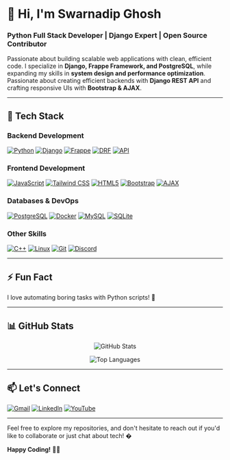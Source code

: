 

# **👋 Hi, I'm Swarnadip Ghosh**  
### **Python Full Stack Developer | Django Expert | Open Source Contributor**  

Passionate about building scalable web applications with clean, efficient code. I specialize in **Django, Frappe Framework, and PostgreSQL**, while expanding my skills in **system design and performance optimization**. Passionate about creating efficient backends with **Django REST API** and crafting responsive UIs with **Bootstrap & AJAX**.

---

## **🚀 Tech Stack**

### **Backend Development**
[![Python](https://img.shields.io/badge/Python-3.12%20|%203.13-3776AB?style=for-the-badge&logo=python&logoColor=white)](https://www.python.org/)
[![Django](https://img.shields.io/badge/Django-092E20?style=for-the-badge&logo=django&logoColor=white)](https://www.djangoproject.com/)
[![Frappe](https://img.shields.io/badge/Frappe-5e64ff?style=for-the-badge&logo=python&logoColor=white)](https://frappeframework.com)
[![DRF](https://img.shields.io/badge/DRF-092E20?style=for-the-badge&logo=django&logoColor=white)](https://www.django-rest-framework.org/)
[![API](https://img.shields.io/badge/API-FF6C37?style=for-the-badge&logo=fastapi&logoColor=white)](https://en.wikipedia.org/wiki/API)

### **Frontend Development**
[![JavaScript](https://img.shields.io/badge/JavaScript-F7DF1E?style=for-the-badge&logo=javascript&logoColor=black)](https://developer.mozilla.org/en-US/docs/Web/JavaScript)
[![Tailwind CSS](https://img.shields.io/badge/Tailwind_CSS-38B2AC?style=for-the-badge&logo=tailwind-css&logoColor=white)](https://tailwindcss.com/)
[![HTML5](https://img.shields.io/badge/HTML5-E34F26?style=for-the-badge&logo=html5&logoColor=white)](https://developer.mozilla.org/en-US/docs/Web/HTML)
[![Bootstrap](https://img.shields.io/badge/Bootstrap-7952B3?style=for-the-badge&logo=bootstrap&logoColor=white)](https://getbootstrap.com/)
[![AJAX](https://img.shields.io/badge/AJAX-2386C2?style=for-the-badge&logo=ajax&logoColor=white)](https://developer.mozilla.org/en-US/docs/Web/Guide/AJAX)

### **Databases & DevOps**
[![PostgreSQL](https://img.shields.io/badge/PostgreSQL-4169E1?style=for-the-badge&logo=postgresql&logoColor=white)](https://www.postgresql.org/)
[![Docker](https://img.shields.io/badge/Docker-2496ED?style=for-the-badge&logo=docker&logoColor=white)](https://www.docker.com/)
[![MySQL](https://img.shields.io/badge/MySQL-4479A1?style=for-the-badge&logo=mysql&logoColor=white)](https://www.mysql.com/)
[![SQLite](https://img.shields.io/badge/SQLite-003B57?style=for-the-badge&logo=sqlite&logoColor=white)](https://www.sqlite.org/)

### **Other Skills**
[![C++](https://img.shields.io/badge/C++-00599C?style=for-the-badge&logo=c%2B%2B&logoColor=white)](https://isocpp.org/)
[![Linux](https://img.shields.io/badge/Linux-FCC624?style=for-the-badge&logo=linux&logoColor=black)](https://www.linux.org/)
[![Git](https://img.shields.io/badge/Git-F05032?style=for-the-badge&logo=git&logoColor=white)](https://git-scm.com/)
[![Discord](https://img.shields.io/badge/Discord-5865F2?style=for-the-badge&logo=discord&logoColor=white)](https://discord.com/)

---

## ⚡ **Fun Fact**  
I love automating boring tasks with Python scripts! 🐍  

---

## **📊 GitHub Stats**

<div align="center">

![GitHub Stats](https://github-readme-stats.vercel.app/api?username=ParaNoid-001&show_icons=true&theme=radical&hide_border=true&include_all_commits=true)

![Top Languages](https://github-readme-stats.vercel.app/api/top-langs/?username=ParaNoid-001&layout=compact&theme=dark&hide_border=true)

</div>

---

## **📫 Let's Connect**

[![Gmail](https://img.shields.io/badge/Gmail-D14836?style=for-the-badge&logo=gmail&logoColor=white)](mailto:swarnadip921@gmail.com)
[![LinkedIn](https://img.shields.io/badge/LinkedIn-0077B5?style=for-the-badge&logo=linkedin&logoColor=white)](https://www.linkedin.com/in/swarnadip-ghosh-872972264/)
[![YouTube](https://img.shields.io/badge/YouTube-FF0000?style=for-the-badge&logo=youtube&logoColor=white)](https://www.youtube.com/@swarnadipghosh6942)

---

Feel free to explore my repositories, and don't hesitate to reach out if you'd like to collaborate or just chat about tech! �

**Happy Coding!** 🚀🔥 
<!---
# 👋 Hello, I'm Swarnadip Ghosh  

### **Python Full Stack Developer | Django Enthusiast | Open Source Contributor**  

Welcome to my GitHub profile! I'm a passionate developer with expertise in **web development, backend systems, and database management**. Currently diving deep into **Django, PostgreSQL, and Frappe Framework**, while also exploring **C++ for performance-critical applications** and **AJAX for dynamic web interactions**.  

---

## 🔭 **Technologies & Skills**  

### **Backend Development**  
- **Django** (Building REST APIs, Authentication, ORM)  
- **Frappe Framework** (ERPNext customization, Full-stack apps)  
- **Node.js** (Express, API development)  

### **Frontend Development**  
- **HTML5, CSS3, JavaScript (ES6+)**  
- **AJAX** (Dynamic content loading, API integrations)  
- **React.js** (State management, Hooks)  

### **Databases**  
- **PostgreSQL** (Advanced queries, optimization)  
- **MySQL, SQLite**  

### **Other Languages & Tools**  
- **C++** (Algorithms, Data Structures, Competitive Programming)  
- **Git & GitHub** (Version Control, Collaboration)  
- **Docker** (Containerization, Deployment)  

---

## 🌱 **Currently Learning**  
- **Frappe Framework** (Building custom ERP solutions)  
- **Advanced PostgreSQL** (Indexing, Performance Tuning)  
- **Microservices Architecture**  

## 💞️ **Looking to Collaborate On**  
- **Open-source Django/Frappe projects**  
- **Web apps with real-time features (AJAX/WebSockets)**  
- **C++ projects involving system design or algorithms**  

---

## 📫 **How to Reach Me**  
- **Email**: [swarnadip921@gmail.com](mailto:swarnadip921@gmail.com)  
- **YouTube**: [@swarnadipghosh6942](https://www.youtube.com/@swarnadipghosh6942)  
- **LinkedIn**: [Let's Connect!](https://www.linkedin.com/in/swarnadip-ghosh-872972264/)

## 😄 **Pronouns**  
He/Him  

## ⚡ **Fun Fact**  
I love automating boring tasks with Python scripts! 🐍  

---

### **GitHub Stats**  
![Swarnadip's GitHub Stats](https://github-readme-stats.vercel.app/api?username=ParaNoid-001&show_icons=true&theme=radical)  

### **Most Used Languages**  
![Top Languages](https://github-readme-stats.vercel.app/api/top-langs/?username=ParaNoid-001&layout=compact&theme=dark)  

---

Feel free to explore my repositories, and don't hesitate to reach out if you'd like to collaborate or just chat about tech! �

**Happy Coding!** 🚀🔥  
-->


<!---
# Hello there! 👋 I'm Swarnadip Ghosh

Welcome to my GitHub profile! I'm passionate about **Web Development** and currently diving deep into **Django** to build awesome web applications.

## 🔭 Interests & Current Focus
- 💻 **Web Development**: Building responsive and dynamic websites.
- 🐍 **Django**: Learning backend development with Django.
- 🌐 **Frontend Technologies**: Exploring HTML, CSS, JavaScript, and modern frameworks.

## 📫 How to Reach Me
- 📧 **Email**: [swarnadip921@gmail.com](mailto:swarnadip921@gmail.com)
- 🎥 **YouTube**: [@swarnadipghosh6942](https://www.youtube.com/@swarnadipghosh6942)

## 😄 Pronouns
- He/Him

## ⚡ Fun Fact
- *Stay tuned for something interesting!* 😄

---

Feel free to explore my repositories, and don't hesitate to reach out if you'd like to collaborate or just chat about tech! �

Happy Coding! 🚀
<!---
ParaNoid-001/ParaNoid-001 is a ✨ special ✨ repository because its `README.md` (this file) appears on your GitHub profile.
You can click the Preview link to take a look at your changes.
--->




<!---
- 👋 Hi, I’m @Swarnadip Ghosh
- 👀 I’m interested in ...Web Development
- 🌱 I’m currently learning ...Django
- 💞️ I’m looking to collaborate on ...
- 📫 How to reach me ... swarnadip921@gmail.com
- 😄 Pronouns: ...He/Him
- ⚡ Fun fact: ...
--->

<!---
ParaNoid-001/ParaNoid-001 is a ✨ special ✨ repository because its `README.md` (this file) appears on your GitHub profile.
You can click the Preview link to take a look at your changes.
--->
